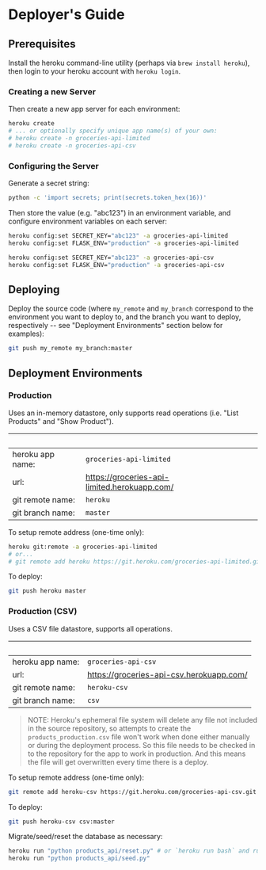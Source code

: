 # Deployer's Guide

## Prerequisites

Install the heroku command-line utility (perhaps via `brew install heroku`), then login to your heroku account with `heroku login`.

### Creating a new Server

Then create a new app server for each environment:

```sh
heroku create
# ... or optionally specify unique app name(s) of your own:
# heroku create -n groceries-api-limited
# heroku create -n groceries-api-csv
```

### Configuring the Server

Generate a secret string:

```sh
python -c 'import secrets; print(secrets.token_hex(16))'
```

Then store the value (e.g. "abc123") in an environment variable, and configure environment variables on each server:

```sh
heroku config:set SECRET_KEY="abc123" -a groceries-api-limited
heroku config:set FLASK_ENV="production" -a groceries-api-limited

heroku config:set SECRET_KEY="abc123" -a groceries-api-csv
heroku config:set FLASK_ENV="production" -a groceries-api-csv
```

## Deploying

Deploy the source code (where `my_remote` and `my_branch` correspond to the environment you want to deploy to, and the branch you want to deploy, respectively -- see "Deployment Environments" section below for examples):

```sh
git push my_remote my_branch:master
```

## Deployment Environments

### Production

Uses an in-memory datastore, only supports read operations (i.e. "List Products" and "Show Product").

&nbsp; | &nbsp;
--- | ---
heroku app name: | `groceries-api-limited`
url: | https://groceries-api-limited.herokuapp.com/
git remote name: | `heroku`
git branch name: | `master`

To setup remote address (one-time only):

```sh
heroku git:remote -a groceries-api-limited
# or...
# git remote add heroku https://git.heroku.com/groceries-api-limited.git
```

To deploy:

```sh
git push heroku master
```

### Production (CSV)

Uses a CSV file datastore, supports all operations.

&nbsp; | &nbsp;
--- | ---
heroku app name: | `groceries-api-csv`
url: | https://groceries-api-csv.herokuapp.com/
git remote name: | `heroku-csv`
git branch name: | `csv`

> NOTE: Heroku's ephemeral file system will delete any file not included in the source repository, so attempts to create the `products_production.csv` file won't work when done either manually or during the deployment process. So this file needs to be checked in to the repository for the app to work in production. And this means the file will get overwritten every time there is a deploy.

To setup remote address (one-time only):

```sh
git remote add heroku-csv https://git.heroku.com/groceries-api-csv.git
```

To deploy:

```sh
git push heroku-csv csv:master
```

Migrate/seed/reset the database as necessary:

```sh
heroku run "python products_api/reset.py" # or `heroku run bash` and run the commands manually...
heroku run "python products_api/seed.py"
```
